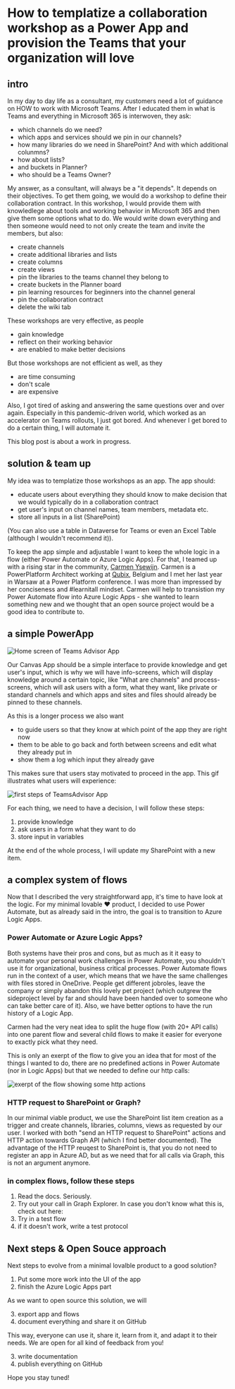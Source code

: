 # How to templatize a collaboration workshop as a Power App and provision the Teams that your organization will love

## intro

In my day to day life as a consultant, my customers need a lot of guidance on HOW to work with Microsoft Teams. After I educated them in what is Teams and everything in Microsoft 365 is interwoven, they ask: 

* which channels do we need?
* which apps and services should we pin in our channels?
* how many libraries do we need in SharePoint? And with which additional colunmns?
* how about lists? 
* and buckets in Planner? 
* who should be a Teams Owner? 

My answer, as a consultant, will always be a "it depends". It depends on their objectives. To get them going, we would do a workshop to define their collaboration contract. In this workshop, I would provide them with knowledlege about tools and working behavior in Microsoft 365 and then give them some options what to do. We would write down everything and then someone would need to not only create the team and invite the members, but also:

* create channels
* create additional libraries and lists
* create columns
* create views
* pin the libraries to the teams channel they belong to
* create buckets in the Planner board
* pin learning resources for beginners into the channel general
* pin the collaboration contract
* delete the wiki tab

These workshops are very effective, as people

* gain knowledge
* reflect on their working behavior
* are enabled to make better decisions

But those workshops are not efficient as well, as they 

* are time consuming
* don't scale
* are expensive

Also, I got tired of asking and answering the same questions over and over again. Especially in this pandemic-driven world, which worked as an accelerator on Teams rollouts, I just got bored.  And whenever I get bored to do a certain thing, I will automate it. 

This blog post is about a work in progress. 

## solution & team up

My idea was to templatize those workshops as an app. The app should: 

* educate users about everything they should know to make decision that we would typically do in a collaboration contract
* get user's input on channel names, team members, metadata etc. 
* store all inputs in a list (SharePoint)

(You can also use a table in Dataverse for Teams or even an Excel Table (although I wouldn't recommend it)). 

To keep the app simple and adjustable I want to keep the whole logic in a flow (either Power Automate or Azure Logic Apps). For that, I teamed up with a rising star in the community, [Carmen Ysewijn](https://twitter.com/CarmenYsewijn). Carmen is a PowerPlatform Architect working at [Qubix](https://www.qubix.be/), Belgium and I met her last year in Warsaw at a Power Platform conference. I was more than impressed by her conciseness and #learnitall mindset. Carmen will help to transistion my Power Automate flow into Azure Logic Apps - she wanted to learn something new and we thought that an open source project would be a good idea to contribute to. 

## a simple PowerApp 

![Home screen of Teams Advisor App](https://github.com/LuiseFreese/blog/blob/main/media/TA-home.png "Purpose of this app is guide users through the art of teamwork and proviosion the team of their dreams for them")

Our Canvas App should be a simple interface to provide knowledge and get user's input, which is why we will have info-screens, which will display knowledge around a certain topic, like "What are channels" and process-screens, which will ask users with a form, what they want, like private or standard channels and which apps and sites and files should already be pinned to these channels. 

As this is a longer process we also want

* to guide users so that they know at which point of the app they are right now
* them to be able to go back and forth between screens and edit what they already put in
* show them a log which input they already gave

This makes sure that users stay motivated to proceed in the app. This gif illustrates what users will experience: 

![first steps of TeamsAdvisor App](https://github.com/LuiseFreese/blog/blob/main/media/TA-decision.gif "Guiding users through knowledge and decisions when it comes to create the teams of their dreams")

For each thing, we need to have a decision, I will follow these steps: 

1. provide knowledge
2. ask users in a form what they want to do
3. store input in variables

At the end of the whole process, I will update my SharePoint with a new item. 

## a complex system of flows

Now that I described the very straightforward app, it's time to have look at the logic. For my minimal lovable ♥ product, I decided to use Power Automate, but as already said in the intro, the goal is to transition to Azure Logic Apps. 

### Power Automate or Azure Logic Apps? 

Both systems have their pros and cons, but as much as it it easy to automate your personal work challenges in Power Automate, you shouldn't use it for organizational, business critical processes. Power Automate flows run in the context of a user, which means that we have the same challenges with files stored in OneDrive. People get different jobroles, leave the company or simply abandon this lovely pet project (which outgrew the sideproject level by far and should have been handed over to someone who can take better care of it). Also, we have better options to have the run history of a Logic App. 

Carmen had the very neat idea to split the huge flow (with 20+ API calls) into one parent flow and several child flows to make it easier for everyone to exactly pick what they need. 

This is only an exerpt of the flow to give you an idea that for most of the things I wanted to do, there are no predefined actions in Power Automate (nor in Logic Apps) but that we needed to define our http calls: 

![exerpt of the flow showing some http actions](https://github.com/LuiseFreese/blog/blob/main/media/TA-flow.png "a lot of https actions in a flow can make it a little confusing")

### HTTP request to SharePoint or Graph?

In our minimal viable product, we use the SharePoint list item creation as a trigger and create channels, libraries, columns, views as requested by our user. I worked with both "send an HTTP request to SharePoint" actions and HTTP action towards Graph API (which I find better documented). The advantage of the HTTP reuqest to SharePoint is, that you do not need to register an app in Azure AD, but as we need that for all calls via Graph, this is not an argument anymore. 

### in complex flows, follow these steps 

1. Read the docs. Seriously. 
2. Try out your call in Graph Explorer. In case you don't know what this is, check out here: 
3. Try in a test flow
4. if it doesn't work, write a test protocol

## Next steps & Open Souce approach

Next steps to evolve from a minimal lovalble product to a good solution? 
1. Put some more work into the UI of the app
2. finish the Azure Logic Apps part

As we want to open source this solution, we will 

3. export app and flows
4. document everything and share it on GitHub 

This way, everyone can use it, share it, learn from it, and adapt it to their needs. We are open for all kind of feedback from you! 

3. write documentation
4. publish everything on GitHub

Hope you stay tuned! 


